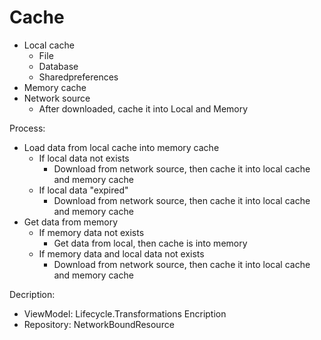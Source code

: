 # Cache

- Local cache
    - File
    - Database
    - Sharedpreferences
- Memory cache
- Network source
    - After downloaded, cache it into Local and Memory

Process:
- Load data from local cache into memory cache
    - If local data not exists
        - Download from network source, then cache it into local cache and memory cache
    - If local data "expired"
        - Download from network source, then cache it into local cache and memory cache
- Get data from memory
    - If memory data not exists
        - Get data from local, then cache is into memory
    - If memory data and local data not exists
        - Download from network source, then cache it into local cache and memory cache



Decription:
- ViewModel: Lifecycle.Transformations
Encription
- Repository: NetworkBoundResource